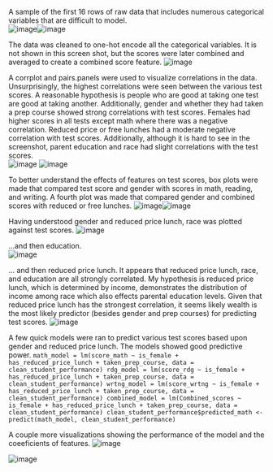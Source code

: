 A sample of the first 16 rows of raw data that includes numerous categorical variables that are difficult to model.  
![image](https://github.com/Luke-J-Miller/CS5530/assets/111100132/c3c846a1-94cb-4f5d-a6af-ccbfc665c06a)![image](https://github.com/Luke-J-Miller/CS5530/assets/111100132/d13e1f5a-1d3a-46e5-9da9-43e092240a86)  
  
The data was cleaned to one-hot encode all the categorical variables.  It is not shown in this screen shot, but the scores were later combined and averaged to create a combined score feature.
![image](https://github.com/Luke-J-Miller/CS5530/assets/111100132/5c27084f-250d-4b65-bf2e-af6974b1e3c8)  
  
A corrplot and pairs.panels were used to visualize correlations in the data.  Unsurprisingly, the highest correlations were seen between the various test scores.  A reasonable hypothesis is people who are good at taking one test are good at taking another.  Additionally, gender and whether they had taken a prep course showed strong correlations with test scores.  Females had higher scores in all tests except math where there was a negative correlation.  Reduced price or free lunches had a moderate negative correlation with test scores.  Additionally, although it is hard to see in the screenshot, parent education and race had slight correlations with the test scores.  
![image](https://github.com/Luke-J-Miller/CS5530/assets/111100132/50625f89-108e-4e1a-ac0d-b21bc72d00c0)
![image](https://github.com/Luke-J-Miller/CS5530/assets/111100132/c8bbc6fb-d5e9-4f1f-a2a4-92007a42df0f)  

To better understand the effects of features on test scores, box plots were made that compared test score and gender with scores in math, reading, and writing.  A fourth plot was made that compared gender and combined scores with reduced or free lunches.
![image](https://github.com/Luke-J-Miller/CS5530/assets/111100132/a409729c-18fc-4fe8-b6e9-c5910b2d12a2)![image](https://github.com/Luke-J-Miller/CS5530/assets/111100132/f434e885-ded8-41c5-b9c0-67e22b95eaad)  
  
Having understood gender and reduced price lunch, race was plotted against test scores.
![image](https://github.com/Luke-J-Miller/CS5530/assets/111100132/ae9759a9-58f0-4df6-b116-24752dae2a33)  

...and then education.  
![image](https://github.com/Luke-J-Miller/CS5530/assets/111100132/8c096611-0969-44b1-a8a6-73cc6f1650f7)  
  
... and then reduced price lunch.  It appears that reduced price lunch, race, and education are all strongly correlated.  My hypothesis is reduced price lunch, which is determined by income, demonstrates the distribution of income among race which also effects parental education levels.  Given that reduced price lunch has the strongest correlation, it seems likely wealth is the most likely predictor (besides gender and prep courses) for predicting test scores.
![image](https://github.com/Luke-J-Miller/CS5530/assets/111100132/870c3bf3-27bc-4abc-b511-5a594ab16d03)  
  
A few quick models were ran to predict various test scores based upon gender and reduced price lunch.  The models showed good predictive power.
`math_model = lm(score_math ~ is_female + has_reduced_price_lunch + taken_prep_course, data = clean_student_performance)
rdg_model = lm(score_rdg ~ is_female + has_reduced_price_lunch + taken_prep_course, data = clean_student_performance)
wrtng_model = lm(score_wrtng ~ is_female + has_reduced_price_lunch + taken_prep_course, data = clean_student_performance)
combined_model = lm(Combined_scores ~ is_female + has_reduced_price_lunch + taken_prep_course, data = clean_student_performance)
clean_student_performance$predicted_math <- predict(math_model, clean_student_performance)`  
  
A couple more visualizations showing the performance of the model and the coeeficients of features.
![image](https://github.com/Luke-J-Miller/CS5530/assets/111100132/63011d74-ea52-4897-8786-3a30eb490e37)

![image](https://github.com/Luke-J-Miller/CS5530/assets/111100132/b47f24fd-d731-41ae-8f81-9f9ed17e856d)
